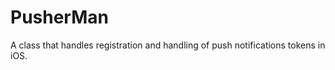 PusherMan
=========

A class that handles registration and handling of push notifications tokens in iOS.
